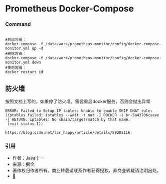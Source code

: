 # Prometheus Docker-Compose

### Command

```

#启动容器：
docker-compose -f /data/work/prometheus-monitor/config/docker-compose-monitor.yml up -d
#删除容器：
docker-compose -f /data/work/prometheus-monitor/config/docker-compose-monitor.yml down
#重启容器：
docker restart id

```


## 防火墙

按照文档上写的，如果停了防火墙，需要重启docker服务，否则会抛出异常
```
ERROR: Failed to Setup IP tables: Unable to enable SKIP DNAT rule:  (iptables failed: iptables --wait -t nat -I DOCKER -i br-5a43706caeee -j RETURN: iptables: No chain/target/match by that name.
 (exit status 1))

https://blog.csdn.net/lcr_happy/article/details/89282116

```

### 引用
- 作者：Java十一
- 来源：掘金
- 著作权归作者所有。商业转载请联系作者获得授权，非商业转载请注明出处。
- [🔗](https://juejin.im/post/5c9dc0b06fb9a070ae3da6e7)
